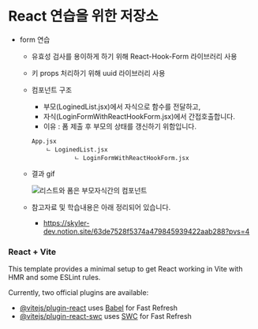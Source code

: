 # React 연습을 위한 저장소

- form 연습
    - 유효성 검사를 용이하게 하기 위해 React-Hook-Form 라이브러리 사용
    - 키 props 처리하기 위해 uuid 라이브러리 사용
    - 컴포넌트 구조
        - 부모(LoginedList.jsx)에서 자식으로 함수를 전달하고,
        - 자식(LoginFormWithReactHookForm.jsx)에서 간접호출합니다.
        - 이유 : 폼 제출 후 부모의 상태를 갱신하기 위함입니다.
        
        ```
        App.jsx
        	ㄴ LoginedList.jsx
        			ㄴ LoginFormWithReactHookForm.jsx
        ```
        
    - 결과 gif
        
        ![리스트와 폼은 부모자식간의 컴포넌트](https://github.com/skyler-dev/reactPractices/assets/132126027/cfc075bc-b8a8-4662-b31b-b5a9c6284604)
        
        
    - 참고자료 및 학습내용은 아래 정리되어 있습니다.
        - <https://skyler-dev.notion.site/63de7528f5374a479845939422aab288?pvs=4>



### React + Vite

This template provides a minimal setup to get React working in Vite with HMR and some ESLint rules.

Currently, two official plugins are available:

- [@vitejs/plugin-react](https://github.com/vitejs/vite-plugin-react/blob/main/packages/plugin-react/README.md) uses [Babel](https://babeljs.io/) for Fast Refresh
- [@vitejs/plugin-react-swc](https://github.com/vitejs/vite-plugin-react-swc) uses [SWC](https://swc.rs/) for Fast Refresh

